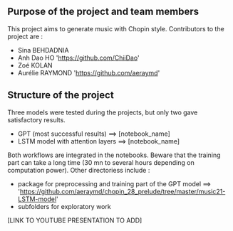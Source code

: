 ## Purpose of the project and team members 
This project aims to generate music with Chopin style. 
Contributors to the project are :
* Sina BEHDADNIA
* Anh Dao HO 'https://github.com/ChiiDao'
* Zoé KOLAN 
* Aurélie RAYMOND 'https://github.com/aeraymd'

## Structure of the project 
Three models were tested during the projects, but only two gave satisfactory results.
* GPT (most successful results) ==> [notebook_name]
* LSTM model with attention layers ==> [notebook_name]

Both workflows are integrated in the notebooks. Beware that the training part can take a long time (30 mn to several hours depending on computation power). 
Other directoriess include : 
* package for preprocessing and training part of the GPT model ==> 'https://github.com/aeraymd/chopin_28_prelude/tree/master/music21-LSTM-model'
* subfolders for exploratory work

[LINK TO YOUTUBE PRESENTATION TO ADD]
